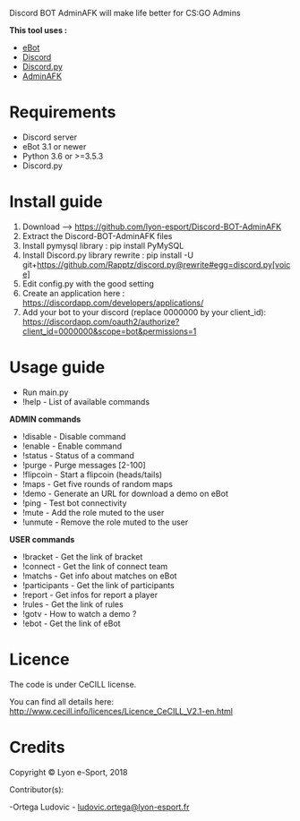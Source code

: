 Discord BOT AdminAFK will make life better for CS:GO Admins

**This tool uses :**

* [eBot](http://www.esport-tools.net/ebot/)
* [Discord](https://discordapp.com/)
* [Discord.py](https://github.com/Rapptz/discord.py)
* [AdminAFK](https://github.com/lyon-esport/AdminAFK)

# Requirements

* Discord server
* eBot 3.1 or newer
* Python 3.6 or >=3.5.3
* Discord.py

# Install guide

1. Download –> https://github.com/lyon-esport/Discord-BOT-AdminAFK
2. Extract the Discord-BOT-AdminAFK files
3. Install pymysql library : pip install PyMySQL
4. Install Discord.py library rewrite : pip install -U git+https://github.com/Rapptz/discord.py@rewrite#egg=discord.py[voice]
5. Edit config.py with the good setting
6. Create an application here : https://discordapp.com/developers/applications/
7. Add your bot to your discord (replace 0000000 by your client_id): https://discordapp.com/oauth2/authorize?client_id=0000000&scope=bot&permissions=1

# Usage guide

* Run main.py
* !help - List of available commands

**ADMIN commands**

* !disable - Disable command
* !enable  - Enable command
* !status   - Status of a command
* !purge    - Purge messages [2-100]
* !flipcoin - Start a flipcoin (heads/tails)
* !maps     - Get five rounds of random maps
* !demo		- Generate an URL for download a demo on eBot
* !ping - Test bot connectivity
* !mute - Add the role muted to the user
* !unmute - Remove the role muted to the user

**USER commands**

* !bracket      - Get the link of bracket
* !connect      - Get the link of connect team
* !matchs       - Get info about matches on eBot
* !participants - Get the link of participants
* !report       - Get infos for report a player
* !rules        - Get the link of rules
* !gotv         - How to watch a demo ?
* !ebot         - Get the link of eBot

# Licence

The code is under CeCILL license.

You can find all details here: http://www.cecill.info/licences/Licence_CeCILL_V2.1-en.html

# Credits

Copyright © Lyon e-Sport, 2018

Contributor(s):

-Ortega Ludovic - ludovic.ortega@lyon-esport.fr
